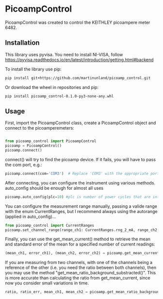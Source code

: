 # PicoampControl 

PicoampControl was created to control the KEITHLEY picoampere meter 6482.

## Installation
This library uses pyvisa. You need to install NI-VISA, follow https://pyvisa.readthedocs.io/en/latest/introduction/getting.html#backend

To install the library use pip:

```bash
pip install git+https://github.com/martinunland/picoamp_control.git
```
Or download the wheel in repositories and pip:
```bash
pip install picoamp_control-0.1.0-py3-none-any.whl
```


## Usage
First, import the PicoampControl class, create a PicoampControl object and connect to the picoamperemeters:

```python

from picoamp_control import PicoampControl
picoamp = PicoampControl()
picoamp.connect() 
```

connect() will try to find the picoamp device. If it fails, you will have to pass the com port, e.g.:
```python
picoamp.connect(com='COM3')  # Replace 'COM3' with the appropriate port for your device
```
After connecting, you can configure the instrument using various methods. auto_config should be enough for almost all uses
```python
picoamp.auto_config(plc=10) #plc is number of power cycles that are integrated for a reading, 1plc = 20ms in a 50Hz utility frequency (EU)
```
You can configure the measurement range manually, passing a valide range with the enum CurrentRanges, but I recommend always using the autorange (applied in auto_config)...
```python
from picoamp_control import CurrentRanges
picoamp.set_channel_range(range_ch1: CurrentRanges.rng_2_mA, range_ch2: CurrentRanges.rng_20_nA)
```

Finally, you can use the get_mean_current() method to retrieve the mean and standard error of the mean for a specified number of current readings:

```python
(mean_ch1, error_ch1), (mean_ch2, error_ch2) = picoamp.get_mean_current(n=10)
```

If you are measuring from two channels, with one of the channels being a reference of the other (i.e. you need the ratio between both channels), then you may use the method "get_mean_ratio_background_substracted()". This is more accurate than calculating the ratio from get_mean_current, since now you consider small variations in time.

```python
ratio, ratio_err, mean_ch1, mean_ch2 = picoamp.get_mean_ratio_background_substracted(n=10, background_ch1, background_ch2)
```

